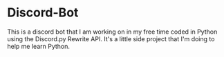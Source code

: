 # Discord-Bot
This is a discord bot that I am working on in my free time coded in Python using the Discord.py Rewrite API. It's a little side project that I'm doing to help me learn Python. 
